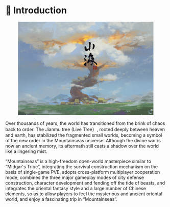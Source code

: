 # 📖 Introduction

<figure><img src=".gitbook/assets/image (3) (1) (1).png" alt=""><figcaption></figcaption></figure>

Over thousands of years, the world has transitioned from the brink of chaos back to order. The Jianmu tree (Live Tree）, rooted deeply between heaven and earth, has stabilized the fragmented small worlds, becoming a symbol of the new order in the Mountainseas universe. Although the divine war is now an ancient memory, its aftermath still casts a shadow over the world like a lingering mist.&#x20;



“Mountainseas” is a high-freedom open-world masterpiece similar to “Midgar's Tribe”,  integrating the survival construction mechanism on the basis of single-game PVE, adopts cross-platform multiplayer cooperation mode, combines the three major gameplay modes of city defense construction, character development and fending off the tide of beasts, and integrates the oriental fantasy style and a large number of Chinese elements, so as to allow players to feel the mysterious and ancient oriental world, and enjoy a fascinating trip in “Mountainseas”.







